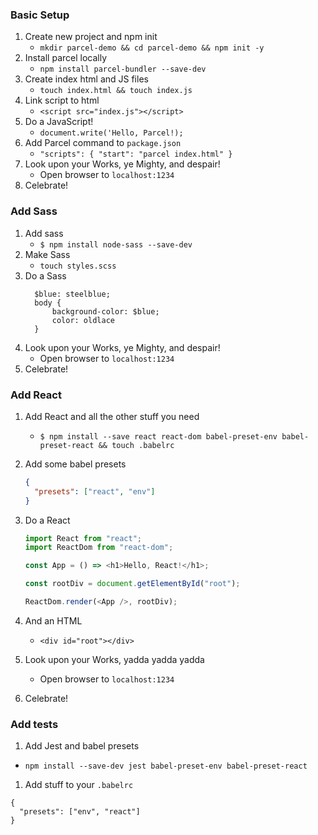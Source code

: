 ### Basic Setup

1. Create new project and npm init
   - `mkdir parcel-demo && cd parcel-demo && npm init -y`
1. Install parcel locally
   - `npm install parcel-bundler --save-dev`
1. Create index html and JS files
   - `touch index.html && touch index.js`
1. Link script to html
   - `<script src="index.js"></script>`
1. Do a JavaScript!
   - `document.write('Hello, Parcel!);`
1. Add Parcel command to `package.json`
   - `"scripts": { "start": "parcel index.html" }`
1. Look upon your Works, ye Mighty, and despair!
   - Open browser to `localhost:1234`
1. Celebrate!

### Add Sass

1. Add sass
   - `$ npm install node-sass --save-dev`
1. Make Sass
   - `touch styles.scss`
1. Do a Sass
   ```
     $blue: steelblue;
     body {
         background-color: $blue;
         color: oldlace
     }
   ```
1. Look upon your Works, ye Mighty, and despair!
   - Open browser to `localhost:1234`
1. Celebrate!

### Add React

1. Add React and all the other stuff you need
   - `$ npm install --save react react-dom babel-preset-env babel-preset-react && touch .babelrc`
1. Add some babel presets
   ```json
   {
     "presets": ["react", "env"]
   }
   ```
1. Do a React

   ```js
   import React from "react";
   import ReactDom from "react-dom";

   const App = () => <h1>Hello, React!</h1>;

   const rootDiv = document.getElementById("root");

   ReactDom.render(<App />, rootDiv);
   ```

1. And an HTML
   - `<div id="root"></div>`
1. Look upon your Works, yadda yadda yadda
   - Open browser to `localhost:1234`
1. Celebrate!

### Add tests

1. Add Jest and babel presets

- `npm install --save-dev jest babel-preset-env babel-preset-react`

1. Add stuff to your `.babelrc`

```
{
  "presets": ["env", "react"]
}
```
